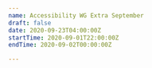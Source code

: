 ```yaml
---
name: Accessibility WG Extra September
draft: false
date: 2020-09-23T04:00:00Z
startTime: 2020-09-01T22:00:00Z
endTime: 2020-09-02T00:00:00Z

---
```

